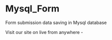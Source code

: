 # Mysql_Form
Form submission data saving in Mysql database


Visit our site on live from anywhere -
